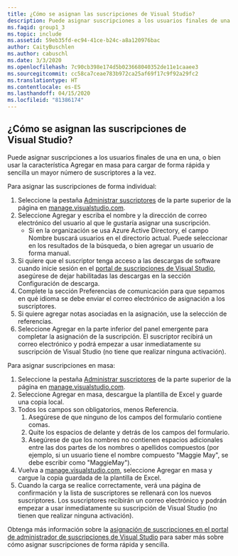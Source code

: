 ```yaml
---
title: ¿Cómo se asignan las suscripciones de Visual Studio?
description: Puede asignar suscripciones a los usuarios finales de una en una, o bien usar la característica Agregar en masa para cargar de forma rápida y sencilla un mayor...
ms.faqid: group1_3
ms.topic: include
ms.assetid: 59eb35fd-ec94-41ce-b24c-a8a120976bac
author: CaityBuschlen
ms.author: cabuschl
ms.date: 3/3/2020
ms.openlocfilehash: 7c90cb398e174d5b023668040352de11e1caaee3
ms.sourcegitcommit: cc58ca7ceae783b972ca25af69f17c9f92a29fc2
ms.translationtype: HT
ms.contentlocale: es-ES
ms.lasthandoff: 04/15/2020
ms.locfileid: "81386174"
---
```

## <a name="how-do-i-assign-visual-studio-subscriptions"></a>¿Cómo se asignan las suscripciones de Visual Studio?

Puede asignar suscripciones a los usuarios finales de una en una, o bien usar la característica Agregar en masa para cargar de forma rápida y sencilla un mayor número de suscriptores a la vez.

Para asignar las suscripciones de forma individual:

1. Seleccione la pestaña [Administrar suscriptores](https://manage.visualstudio.com/subscribers) de la parte superior de la página en [manage.visualstudio.com](https://manage.visualstudio.com).
2. Seleccione Agregar y escriba el nombre y la dirección de correo electrónico del usuario al que le gustaría asignar una suscripción.
    - Si en la organización se usa Azure Active Directory, el campo Nombre buscará usuarios en el directorio actual. Puede seleccionar en los resultados de la búsqueda, o bien agregar un usuario de forma manual.
3. Si quiere que el suscriptor tenga acceso a las descargas de software cuando inicie sesión en el [portal de suscripciones de Visual Studio](https://my.visualstudio.com/), asegúrese de dejar habilitadas las descargas en la sección Configuración de descarga.
4. Complete la sección Preferencias de comunicación para que sepamos en qué idioma se debe enviar el correo electrónico de asignación a los suscriptores.
5. Si quiere agregar notas asociadas en la asignación, use la selección de referencias.
6. Seleccione Agregar en la parte inferior del panel emergente para completar la asignación de la suscripción. El suscriptor recibirá un correo electrónico y podrá empezar a usar inmediatamente su suscripción de Visual Studio (no tiene que realizar ninguna activación).

Para asignar suscripciones en masa:

1. Seleccione la pestaña [Administrar suscriptores](https://manage.visualstudio.com/subscribers) de la parte superior de la página en [manage.visualstudio.com](https://manage.visualstudio.com).
2. Seleccione Agregar en masa, descargue la plantilla de Excel y guarde una copia local.
3. Todos los campos son obligatorios, menos Referencia.
    1. Asegúrese de que ninguno de los campos del formulario contiene comas.
    2. Quite los espacios de delante y detrás de los campos del formulario.
    3. Asegúrese de que los nombres no contienen espacios adicionales entre las dos partes de los nombres o apellidos compuestos (por ejemplo, si un usuario tiene el nombre compuesto "Maggie May", se debe escribir como "MaggieMay").
4. Vuelva a [manage.visualstudio.com](https://manage.visualstudio.com), seleccione Agregar en masa y cargue la copia guardada de la plantilla de Excel.
5. Cuando la carga se realice correctamente, verá una página de confirmación y la lista de suscriptores se rellenará con los nuevos suscriptores. Los suscriptores recibirán un correo electrónico y podrán empezar a usar inmediatamente su suscripción de Visual Studio (no tienen que realizar ninguna activación).

Obtenga más información sobre la [asignación de suscripciones en el portal de administrador de suscripciones de Visual Studio](https://docs.microsoft.com/visualstudio/subscriptions/assign-license#individual-assignments) para saber más sobre cómo asignar suscripciones de forma rápida y sencilla.
